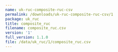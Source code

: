```yaml
---
name: uk-ruc-composite-ruc-csv
permalink: /downloads/uk-ruc-composite-ruc-csv/1
package: uk_ruc
title: composite_ruc
filename: composite_ruc.csv
version: '1'
full_version: 1.1.0
file: /data/uk_ruc/1/composite_ruc.csv
---
```

